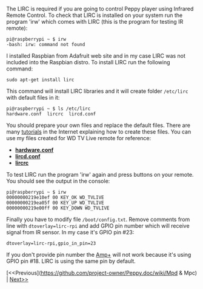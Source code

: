 The LIRC is required if you are going to control Peppy player using Infrared Remote Control. To check that LIRC is installed on your system run the program 'irw' which comes with LIRC (this is the program for testing IR remote):
```
pi@raspberrypi ~ $ irw
-bash: irw: command not found
```
I installed Raspbian from Adafruit web site and in my case LIRC was not included into the Raspbian distro. To install LIRC run the following command:
```
sudo apt-get install lirc
``` 
This command will install LIRC libraries and it will create folder ```/etc/lirc``` with default files in it:
```
pi@raspberrypi ~ $ ls /etc/lirc
hardware.conf  lircrc  lircd.conf
```
You should prepare your own files and replace the default files. There are many [tutorials](http://alexba.in/blog/2013/01/06/setting-up-lirc-on-the-raspberrypi/) in the Internet explaining how to create these files. You can use my files created for WD TV Live remote for reference:

* [**hardware.conf**](https://github.com/project-owner/Peppy.doc/blob/master/files/hardware.conf)
* [**lircd.conf**](https://github.com/project-owner/Peppy.doc/blob/master/files/lircd.conf)
* [**lircrc**](https://github.com/project-owner/Peppy.doc/blob/master/files/lircrc)

To test LIRC run the program 'irw' again and press buttons on your remote. You should see the output in the console:
```
pi@raspberrypi ~ $ irw
00000000219e10ef 00 KEY_OK WD_TVLIVE
00000000219ea05f 00 KEY_UP WD_TVLIVE
00000000219e00ff 00 KEY_DOWN WD_TVLIVE
```
Finally you have to modify file ```/boot/config.txt```. Remove comments from line with ```dtoverlay=lirc-rpi``` and add GPIO pin number which will receive signal from IR sensor. In my case it's GPIO pin #23:
```
dtoverlay=lirc-rpi,gpio_in_pin=23
```
If you don't provide pin number the [Amp+](https://github.com/project-owner/Peppy.doc/wiki/Amplifier) will not work because it's using GPIO pin #18. LIRC is using the same pin by default. 

[<<Previous](https://github.com/project-owner/Peppy.doc/wiki/Mpd & Mpc) | [Next>>](https://github.com/project-owner/Peppy.doc/wiki/Pylirc)